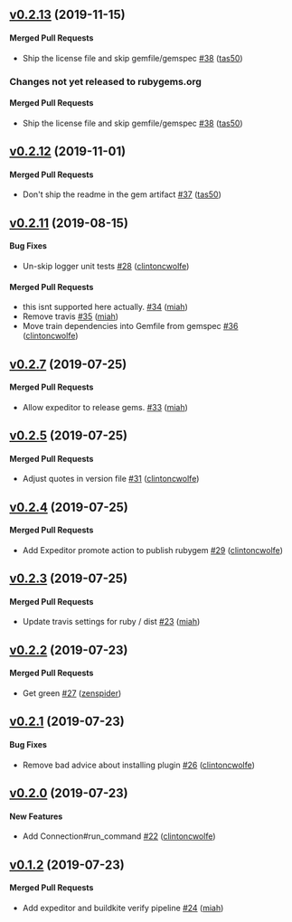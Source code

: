 <!-- latest_release 0.2.13 -->
## [v0.2.13](https://github.com/inspec/train-habitat/tree/v0.2.13) (2019-11-15)

#### Merged Pull Requests
- Ship the license file and skip gemfile/gemspec [#38](https://github.com/inspec/train-habitat/pull/38) ([tas50](https://github.com/tas50))
<!-- latest_release -->

<!-- release_rollup since=0.2.12 -->
### Changes not yet released to rubygems.org

#### Merged Pull Requests
- Ship the license file and skip gemfile/gemspec [#38](https://github.com/inspec/train-habitat/pull/38) ([tas50](https://github.com/tas50)) <!-- 0.2.13 -->
<!-- release_rollup -->

<!-- latest_stable_release -->
## [v0.2.12](https://github.com/inspec/train-habitat/tree/v0.2.12) (2019-11-01)

#### Merged Pull Requests
- Don&#39;t ship the readme in the gem artifact [#37](https://github.com/inspec/train-habitat/pull/37) ([tas50](https://github.com/tas50))
<!-- latest_stable_release -->

## [v0.2.11](https://github.com/inspec/train-habitat/tree/v0.2.11) (2019-08-15)

#### Bug Fixes
- Un-skip logger unit tests [#28](https://github.com/inspec/train-habitat/pull/28) ([clintoncwolfe](https://github.com/clintoncwolfe))

#### Merged Pull Requests
- this isnt supported here actually. [#34](https://github.com/inspec/train-habitat/pull/34) ([miah](https://github.com/miah))
- Remove travis [#35](https://github.com/inspec/train-habitat/pull/35) ([miah](https://github.com/miah))
- Move train dependencies into Gemfile from gemspec [#36](https://github.com/inspec/train-habitat/pull/36) ([clintoncwolfe](https://github.com/clintoncwolfe))

## [v0.2.7](https://github.com/inspec/train-habitat/tree/v0.2.7) (2019-07-25)

#### Merged Pull Requests
- Allow expeditor to release gems. [#33](https://github.com/inspec/train-habitat/pull/33) ([miah](https://github.com/miah))



## [v0.2.5](https://github.com/inspec/train-habitat/tree/v0.2.5) (2019-07-25)

#### Merged Pull Requests
- Adjust quotes in version file [#31](https://github.com/inspec/train-habitat/pull/31) ([clintoncwolfe](https://github.com/clintoncwolfe))

## [v0.2.4](https://github.com/inspec/train-habitat/tree/v0.2.4) (2019-07-25)

#### Merged Pull Requests
- Add Expeditor promote action to publish rubygem [#29](https://github.com/inspec/train-habitat/pull/29) ([clintoncwolfe](https://github.com/clintoncwolfe))

## [v0.2.3](https://github.com/inspec/train-habitat/tree/v0.2.3) (2019-07-25)

#### Merged Pull Requests
- Update travis settings for ruby / dist [#23](https://github.com/inspec/train-habitat/pull/23) ([miah](https://github.com/miah))

## [v0.2.2](https://github.com/inspec/train-habitat/tree/v0.2.2) (2019-07-23)

#### Merged Pull Requests
- Get green [#27](https://github.com/inspec/train-habitat/pull/27) ([zenspider](https://github.com/zenspider))

## [v0.2.1](https://github.com/inspec/train-habitat/tree/v0.2.1) (2019-07-23)

#### Bug Fixes
- Remove bad advice about installing plugin [#26](https://github.com/inspec/train-habitat/pull/26) ([clintoncwolfe](https://github.com/clintoncwolfe))

## [v0.2.0](https://github.com/inspec/train-habitat/tree/v0.2.0) (2019-07-23)

#### New Features
- Add Connection#run_command [#22](https://github.com/inspec/train-habitat/pull/22) ([clintoncwolfe](https://github.com/clintoncwolfe))

## [v0.1.2](https://github.com/inspec/train-habitat/tree/v0.1.2) (2019-07-23)

#### Merged Pull Requests
- Add expeditor and buildkite verify pipeline [#24](https://github.com/inspec/train-habitat/pull/24) ([miah](https://github.com/miah))